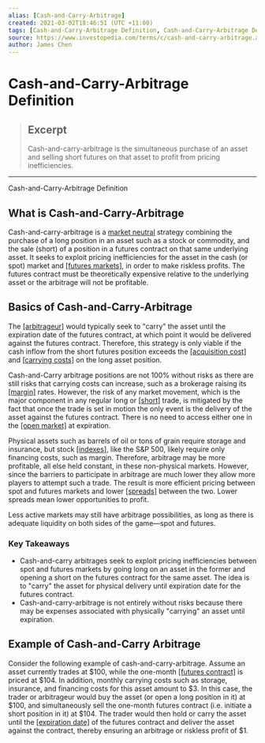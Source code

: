 ```yaml
---
alias: [Cash-and-Carry-Arbitrage]
created: 2021-03-02T18:46:51 (UTC +11:00)
tags: [Cash-and-Carry-Arbitrage Definition, Cash-and-Carry-Arbitrage Definition]
source: https://www.investopedia.com/terms/c/cash-and-carry-arbitrage.asp
author: James Chen
---
```


# Cash-and-Carry-Arbitrage Definition

> ## Excerpt
> Cash-and-carry-arbitrage is the simultaneous purchase of an asset and selling short futures on that asset to profit from pricing inefficiencies.

---

Cash-and-Carry-Arbitrage Definition
## What is Cash-and-Carry-Arbitrage

Cash-and-carry-arbitrage is a [market neutral](https://www.investopedia.com/terms/m/marketneutral.asp) strategy combining the purchase of a long position in an asset such as a stock or commodity, and the sale (short) of a position in a futures contract on that same underlying asset. It seeks to exploit pricing inefficiencies for the asset in the cash (or spot) market and [[futures markets]](https://www.investopedia.com/terms/f/futuresmarket.asp), in order to make riskless profits. The futures contract must be theoretically expensive relative to the underlying asset or the arbitrage will not be profitable.

## Basics of Cash-and-Carry-Arbitrage

The [[arbitrageur]](https://www.investopedia.com/terms/a/arbitrageur.asp) would typically seek to "carry" the asset until the expiration date of the futures contract, at which point it would be delivered against the futures contract. Therefore, this strategy is only viable if the cash inflow from the short futures position exceeds the [[acquisition cost]](https://www.investopedia.com/terms/a/acquisition-cost.asp) and [[carrying costs]](https://www.investopedia.com/terms/c/carrying-costs.asp) on the long asset position.

Cash-and-Carry arbitrage positions are not 100% without risks as there are still risks that carrying costs can increase, such as a brokerage raising its [[margin]](https://www.investopedia.com/terms/m/margin.asp) rates. However, the risk of any market movement, which is the major component in any regular long or [[short]](https://www.investopedia.com/terms/s/short.asp) trade, is mitigated by the fact that once the trade is set in motion the only event is the delivery of the asset against the futures contract. There is no need to access either one in the [[open market]](https://www.investopedia.com/terms/o/open-market.asp) at expiration.

Physical assets such as barrels of oil or tons of grain require storage and insurance, but stock [[indexes]](https://www.investopedia.com/terms/i/index.asp), like the S&P 500, likely require only financing costs, such as margin. Therefore, arbitrage may be more profitable, all else held constant, in these non-physical markets. However, since the barriers to participate in arbitrage are much lower they allow more players to attempt such a trade. The result is more efficient pricing between spot and futures markets and lower [[spreads]](https://www.investopedia.com/terms/s/spread.asp) between the two. Lower spreads mean lower opportunities to profit.

Less active markets may still have arbitrage possibilities, as long as there is adequate liquidity on both sides of the game—spot and futures.

### Key Takeaways

-   Cash-and-carry arbitrages seek to exploit pricing inefficiencies between spot and futures markets by going long on an asset in the former and opening a short on the futures contract for the same asset. The idea is to "carry" the asset for physical delivery until expiration date for the futures contract.
-   Cash-and-carry-arbitrage is not entirely without risks because there may be expenses associated with physically "carrying" an asset until expiration.

## Example of Cash-and-Carry Arbitrage

Consider the following example of cash-and-carry-arbitrage. Assume an asset currently trades at $100, while the one-month [[futures contract]](https://www.investopedia.com/terms/f/futurescontract.asp) is priced at $104. In addition, monthly carrying costs such as storage, insurance, and financing costs for this asset amount to $3. In this case, the trader or arbitrageur would buy the asset (or open a long position in it) at $100, and simultaneously sell the one-month futures contract (i.e. initiate a short position in it) at $104. The trader would then hold or carry the asset until the [[expiration date]](https://www.investopedia.com/terms/e/expirationdate.asp) of the futures contract and deliver the asset against the contract, thereby ensuring an arbitrage or riskless profit of $1.
